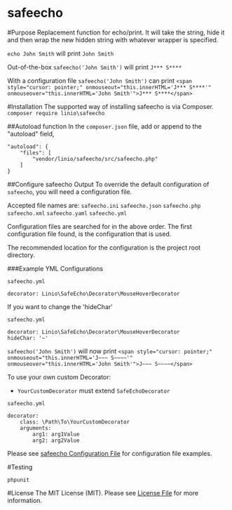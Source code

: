 safeecho
===
#Purpose
Replacement function for echo/print. It will take the string, hide it and then wrap the new hidden string with whatever wrapper is specified.

`echo John Smith` will print `John Smith`

Out-of-the-box
`safeecho('John Smith')` will print `J*** S****`

With a configuration file
`safeecho('John Smith')` can print 
```<span style="cursor: pointer;" onmouseout="this.innerHTML='J*** S****'" onmouseover="this.innerHTML='John Smith'">J*** S****</span>```

#Installation
The supported way of installing safeecho is via Composer.
`composer require linio\safeecho`

##Autoload function
In the `composer.json` file, add or append to the "autoload" field,
```
"autoload": {
    "files": [
        "vendor/linio/safeecho/src/safeecho.php"
    ]
}
```

##Configure safeecho Output
To override the default configuration of `safeecho`, you will need a configuration file.

Accepted file names are:
`safeecho.ini`
`safeecho.json`
`safeecho.php`
`safeecho.xml`
`safeecho.yaml`
`safeecho.yml`

Configuration files are searched for in the above order. The first configuration file found, is the configuration that is used.

The recommended location for the configuration is the project root directory.

###Example YML Configurations

`safeecho.yml`
```
decorator: Linio\SafeEcho\Decorator\MouseHoverDecorator
```

If you want to change the 'hideChar'

`safeecho.yml`
```
decorator: Linio\SafeEcho\Decorator\MouseHoverDecorator
hideChar: '~'
```

`safeecho('John Smith')` will now print 
```<span style="cursor: pointer;" onmouseout="this.innerHTML='J~~~ S~~~~'" onmouseover="this.innerHTML='John Smith'">J~~~ S~~~~</span>```

To use your own custom Decorator:
* `YourCustomDecorator` must extend `SafeEchoDecorator`

`safeecho.yml`
```
decorator:
    class: \Path\To\YourCustomDecorator
    arguments:
        arg1: arg1Value
        arg2: arg2Value
```

Please see [safeecho Configuration File](CONFIG.md) for configuration file examples.

#Testing
```
phpunit
```

#License
The MIT License (MIT). Please see [License File](LICENSE.md) for more information.

